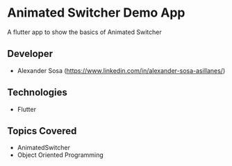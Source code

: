 # Animated Switcher Demo App
A flutter app to show the basics of Animated Switcher

## Developer
- Alexander Sosa (https://www.linkedin.com/in/alexander-sosa-asillanes/)

## Technologies
- Flutter

## Topics Covered
- AnimatedSwitcher
- Object Oriented Programming
